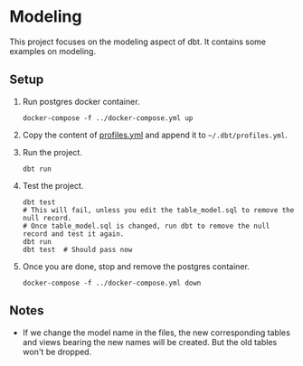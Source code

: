 # Modeling

This project focuses on the modeling aspect of dbt. It contains some examples on modeling.

## Setup

1. Run postgres docker container.

   ```shell
   docker-compose -f ../docker-compose.yml up
   ```

1. Copy the content of [profiles.yml](profiles.yml) and append it to `~/.dbt/profiles.yml`.

1. Run the project.

   ```shell
   dbt run
   ```

1. Test the project.

   ```shell
   dbt test
   # This will fail, unless you edit the table_model.sql to remove the null record.
   # Once table_model.sql is changed, run dbt to remove the null record and test it again.
   dbt run
   dbt test  # Should pass now
   ```

1. Once you are done, stop and remove the postgres container.

   ```shell
   docker-compose -f ../docker-compose.yml down
   ```

## Notes

* If we change the model name in the files, the new corresponding tables and views bearing the new names will be created. But the old tables won't be dropped. 